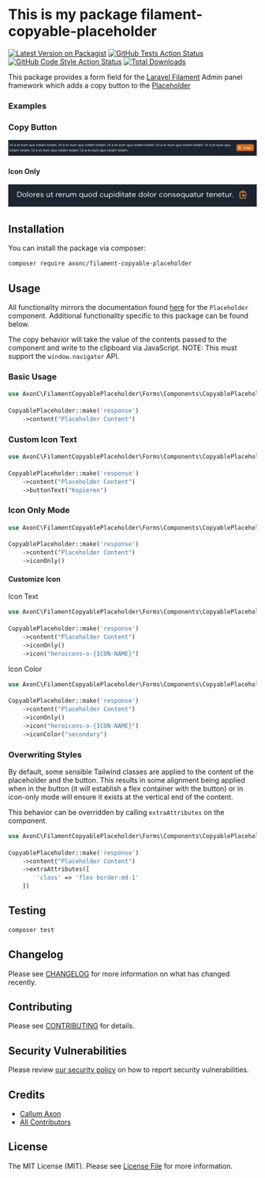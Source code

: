 # This is my package filament-copyable-placeholder

[![Latest Version on Packagist](https://img.shields.io/packagist/v/axonc/filament-copyable-placeholder.svg?style=flat-square)](https://packagist.org/packages/axonc/filament-copyable-placeholder)
[![GitHub Tests Action Status](https://img.shields.io/github/actions/workflow/status/axonc/filament-copyable-placeholder/run-tests.yml?branch=main&label=tests&style=flat-square)](https://github.com/axonc/filament-copyable-placeholder/actions?query=workflow%3Arun-tests+branch%3Amain)
[![GitHub Code Style Action Status](https://img.shields.io/github/actions/workflow/status/axonc/filament-copyable-placeholder/fix-php-code-style-issues.yml?branch=main&label=code%20style&style=flat-square)](https://github.com/axonc/filament-copyable-placeholder/actions?query=workflow%3A"Fix+PHP+code+style+issues"+branch%3Amain)
[![Total Downloads](https://img.shields.io/packagist/dt/axonc/filament-copyable-placeholder.svg?style=flat-square)](https://packagist.org/packages/axonc/filament-copyable-placeholder)

This package provides a form field for the [Laravel Filament](https://filamentphp.com/) Admin panel framework which adds a copy button
to the [Placeholder](https://filamentphp.com/docs/2.x/forms/layout#placeholder)

### Examples

### Copy Button
![](images/button_example.png)
#### Icon Only
![](images/basic_example.png)

## Installation

You can install the package via composer:

```bash
composer require axonc/filament-copyable-placeholder
```

## Usage

All functionality mirrors the documentation found [here](https://filamentphp.com/docs/2.x/forms/layout#placeholder) for the `Placeholder` component. Additional functionality specific
to this package can be found below.

The copy behavior will take the value of the contents passed to the component and write to the clipboard
via JavaScript. NOTE: This must support the `window.navigator` API.

### Basic Usage

```php
use AxonC\FilamentCopyablePlaceholder\Forms\Components\CopyablePlaceholder;

CopyablePlaceholder::make('response')
    ->content("Placeholder Content")
```

### Custom Icon Text

```php
use AxonC\FilamentCopyablePlaceholder\Forms\Components\CopyablePlaceholder;

CopyablePlaceholder::make('response')
    ->content("Placeholder Content")
    ->buttonText("Kopieren")
```

### Icon Only Mode

```php
use AxonC\FilamentCopyablePlaceholder\Forms\Components\CopyablePlaceholder;

CopyablePlaceholder::make('response')
    ->content("Placeholder Content")
    ->iconOnly()
```

#### Customize Icon

Icon Text

```php
use AxonC\FilamentCopyablePlaceholder\Forms\Components\CopyablePlaceholder;

CopyablePlaceholder::make('response')
    ->content("Placeholder Content")
    ->iconOnly()
    ->icon("heroicons-o-{ICON-NAME}")
```

Icon Color

```php
use AxonC\FilamentCopyablePlaceholder\Forms\Components\CopyablePlaceholder;

CopyablePlaceholder::make('response')
    ->content("Placeholder Content")
    ->iconOnly()
    ->icon("heroicons-o-{ICON-NAME}")
    ->iconColor("secondary")
```

### Overwriting Styles

By default, some sensible Tailwind classes are applied to the content of the placeholder and the button.
This results in some alignment being applied when in the button (it will establish a flex container with the button) or in icon-only mode will ensure it exists at the vertical end of the content.

This behavior can be overridden by calling `extraAttributes` on the component.

```php
use AxonC\FilamentCopyablePlaceholder\Forms\Components\CopyablePlaceholder;

CopyablePlaceholder::make('response')
    ->content("Placeholder Content")
    ->extraAttributes([
        'class' => 'flex border-md-1'
    ])
```

## Testing

```bash
composer test
```

## Changelog

Please see [CHANGELOG](CHANGELOG.md) for more information on what has changed recently.

## Contributing

Please see [CONTRIBUTING](CONTRIBUTING.md) for details.

## Security Vulnerabilities

Please review [our security policy](../../security/policy) on how to report security vulnerabilities.

## Credits

- [Callum Axon](https://github.com/AxonC)
- [All Contributors](../../contributors)

## License

The MIT License (MIT). Please see [License File](LICENSE.md) for more information.
